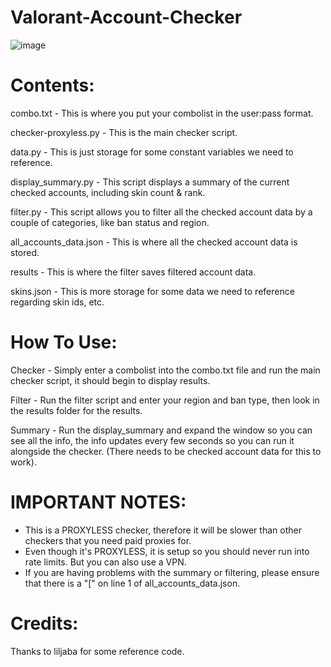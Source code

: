 # Valorant-Account-Checker

![image](https://github.com/OfficialProtonDev/Valorant-Account-Checker/assets/98558514/d10f123f-08d1-4cf1-9be1-377770576ed3)

# Contents:

combo.txt - This is where you put your combolist in the user:pass format.

checker-proxyless.py - This is the main checker script.

data.py - This is just storage for some constant variables we need to reference.

display_summary.py - This script displays a summary of the current checked accounts, including skin count & rank.

filter.py - This script allows you  to filter all the checked account data by a couple of categories, like ban status and region.

all_accounts_data.json - This is where all the checked account data is stored.

results - This is where the filter saves filtered account data.

skins.json - This is more storage for some data we need to reference regarding skin ids, etc.

# How To Use:

Checker - Simply enter a combolist into the combo.txt file and run the main checker script, it should begin to display results.

Filter - Run the filter script and enter your region and ban type, then look in the results folder for the results.

Summary - Run the display_summary and expand the window so you can see all the info, the info updates every few seconds 
		     so you can run it alongside the checker. (There needs to be checked account data for this to work).

# IMPORTANT NOTES:

- This is a PROXYLESS checker, therefore it will be slower than other checkers that you need paid proxies for.
- Even though it's PROXYLESS, it is setup so you should never run into rate limits. But you can also use a VPN.
- If you are having problems with the summary or filtering, please ensure that there is a "[" on line 1 of all_accounts_data.json.

# Credits:

Thanks to liljaba for some reference code.
